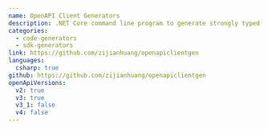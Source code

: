 ```yaml
---
name: OpenAPI Client Generators
description: .NET Core command line program to generate strongly typed client API codes in C# on .NET Frameworks and .NET Core, and in TypeScript for Angular 5+, Aurelia, jQuery, AXIOS and Fetch API.
categories:
  - code-generators
  - sdk-generators
link: https://github.com/zijianhuang/openapiclientgen
languages:
  csharp: true
github: https://github.com/zijianhuang/openapiclientgen
openApiVersions:
  v2: true
  v3: true
  v3_1: false
  v4: false
---
```

